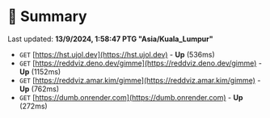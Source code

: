 # 📖 Summary
Last updated: **13/9/2024, 1:58:47 PTG "Asia/Kuala_Lumpur"**

- `GET` [https://hst.ujol.dev](https://hst.ujol.dev) - **Up** (536ms)
- `GET` [https://reddviz.deno.dev/gimme](https://reddviz.deno.dev/gimme) - **Up** (1152ms)
- `GET` [https://reddviz.amar.kim/gimme](https://reddviz.amar.kim/gimme) - **Up** (762ms)
- `GET` [https://dumb.onrender.com](https://dumb.onrender.com) - **Up** (272ms)
